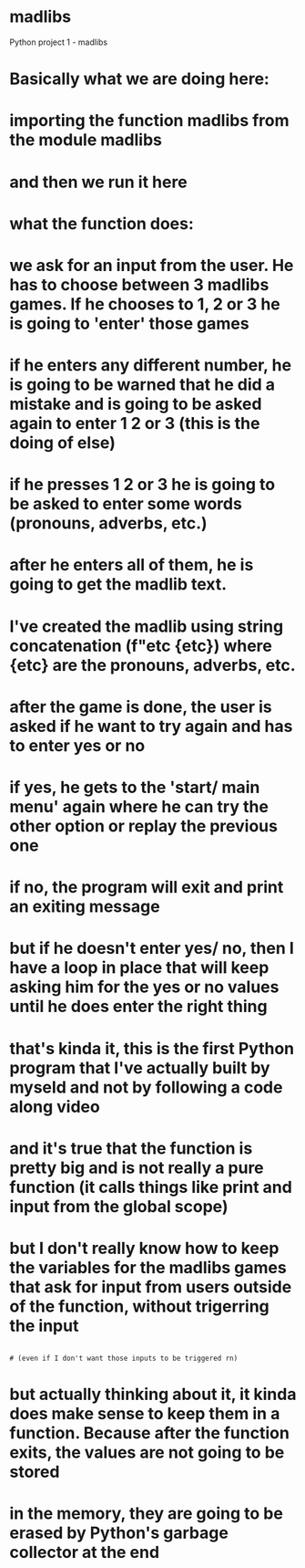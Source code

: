 # madlibs
Python project 1 - madlibs


# Basically what we are doing here:
# importing the function madlibs from the module madlibs
# and then we run it here
# what the function does:

# we ask for an input from the user. He has to choose between 3 madlibs games. If he chooses to 1, 2 or 3 he is going to 'enter' those games
# if he enters any different number, he is going to be warned that he did a mistake and is going to be asked again to enter 1 2 or 3 (this is the doing of else)

# if he presses 1 2 or 3 he is going to be asked to enter some words (pronouns, adverbs, etc.)
# after he enters all of them, he is going to get the madlib text.
# I've created the madlib using string concatenation (f"etc {etc}) where {etc} are the pronouns, adverbs, etc.

# after the game is done, the user is asked if he want to try again and has to enter yes or no
# if yes, he gets to the 'start/ main menu' again where he can try the other option or replay the previous one
# if no, the program will exit and print an exiting message
# but if he doesn't enter yes/ no, then I have a loop in place that will keep asking him for the yes or no values until he does enter the right thing

# that's kinda it, this is the first Python program that I've actually built by myseld and not by following a code along video

# and it's true that the function is pretty big and is not really a pure function (it calls things like print and input from the global scope)
# but I don't really know how to keep the variables for the madlibs games that ask for input from users outside of the function, without trigerring the input 
                                                                                                                            # (even if I don't want those inputs to be triggered rn)
# but actually thinking about it, it kinda does make sense to keep them in a function. Because after the function exits, the values are not going to be stored
# in the memory, they are going to be erased by Python's garbage collector at the end 